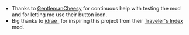 + Thanks to [GentlemanCheesy](https://www.curseforge.com/members/gentlemancheesy) for continuous help with testing the mod and for letting me use their button icon.
+ Big thanks to [idrae_](https://www.curseforge.com/members/idrae_) for inspiring this project from their [Traveler's Index](https://www.curseforge.com/minecraft/mc-mods/travelers-index) mod.